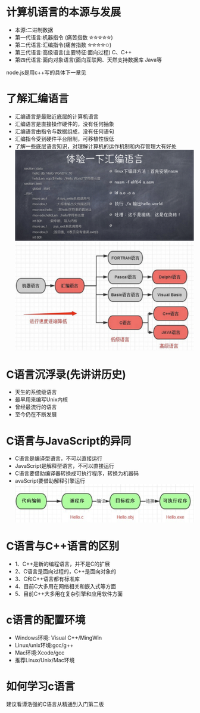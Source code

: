# 计算机语言的本源与发展

- 本源:二进制数据
- 第一代语言:机器指令 (痛苦指数 ✮✮✮✮✮)
- 第二代语言:汇编指令(痛苦指数 ✮✮✮✮✩)
- 第三代语言:高级语言(主要特征:面向过程) C、C++
- 第四代语言:面向对象语言(面向互联网、天然支持数据库 Java等

node.js是用c++写的具体下一章见

#  了解汇编语言

- 汇编语言是最贴近底层的计算机语言 
- 汇编语言是直接操作硬件的，没有任何抽象 
- 汇编语言由指令与数据组成，没有任何语句 
- 汇编指令受到硬件平台限制，可移植性很低 
- 了解一些底层语言知识，对理解计算机的运作机制和内存管理大有好处
<a data-fancybox title="体验汇编语言" href="https://raw.githubusercontent.com/ColaStar/static/master/images/体验汇编语言.png">![体验汇编语言](https://raw.githubusercontent.com/ColaStar/static/master/images/体验汇编语言.png)</a>
<a data-fancybox title="语言历史发展" href="https://raw.githubusercontent.com/ColaStar/static/master/images/语言历史发展.png">![语言历史发展](https://raw.githubusercontent.com/ColaStar/static/master/images/语言历史发展.png)</a>

# C语言沉浮录(先讲讲历史)

- 天生的系统级语言
- 最早用来编写Unix内核
- 曾经最流行的语言
- 至今仍在不断发展

# C语言与JavaScript的异同

- C语言是编译型语言，不可以直接运行
- JavaScript是解释型语言，不可以直接运行
- C语言要借助编译器转换成可执行程序，转换为机器码
- avaScript要借助解释引擎运行
<a data-fancybox title="" href="https://raw.githubusercontent.com/ColaStar/static/master/images/c语言.png">![](https://raw.githubusercontent.com/ColaStar/static/master/images/c语言.png)</a>

# C语言与C++语言的区别

- 1、C++是新的编程语言，并不是C的扩展
- 2、C语言是面向过程的，C++是面向对象的
- 3、C和C++语言都有标准库
- 4、目前C大多用在网络相关和嵌入式等方面
- 5、目前C++大多用在复杂引擎和应用软件方面

#  c语言的配置环境

- Windows环境: Visual C++/MingWin
- Linux/unix环境:gcc/g++
- Mac环境:Xcode/gcc
- 推荐Linux/Unix/Mac环境

# 如何学习c语言 

建议看谭浩强的C语言从精通到入门第二版

